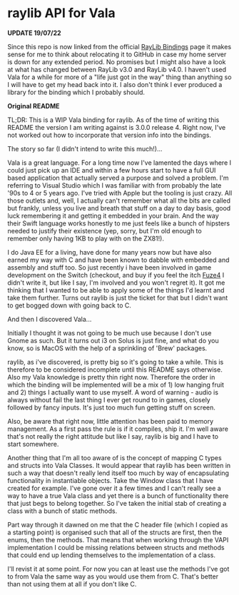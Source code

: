 raylib API for Vala
===================

**UPDATE 19/07/22** 

Since this repo is now linked from the official [RayLib Bindings](https://github.com/raysan5/raylib/blob/master/BINDINGS.md) 
page it makes sense for me to think about relocating it to GitHub in case my home server is down for any 
extended period. No promises but I might also have a look at what has changed between RayLib v3.0 and RayLib 
v4.0. I haven't used Vala for a while for more of a "life just got in the way" thing than anything so I will 
have to get my head back into it. I also don't think I ever produced a library for the binding which I probably should.

**Original README**

TL;DR: This is a WIP Vala binding for raylib. As of the time of writing this README the version I am writing
against is 3.0.0 release 4. Right now, I've not worked out how to incorporate that version info into
the bindings.

The story so far (I didn't intend to write this much!)...

Vala is a great language. For a long time now I've lamented the days where I could just pick up an IDE
and within a few hours start to have a full GUI based application that actually served a purpose and
solved a problem. I'm referring to Visual Studio which I was familiar with from probably the late '90s
to 4 or 5 years ago. I've tried with Apple but the tooling is just crazy. All those outlets and, well,
I actually can't remember what all the bits are called but frankly, unless you live and breath that stuff
on a day to day basis, good luck remembering it and getting it embedded in your brain. And the way their
Swift language works honestly to me just feels like a bunch of hipsters needed to justify their existence
(yep, sorry, but I'm old enough to remember only having 1KB to play with on the ZX81!).

I do Java EE for a living, have done for many years now but have also earned my way with C and have been 
known to dabble with embedded and assembly and stuff too. So just recently i have been involved in game 
development on the Switch (checkout, and buy if you feel the itch [Fuze4](https://www.nintendo.co.uk/Games/Nintendo-Switch-download-software/FUZE4-Nintendo-Switch-1626336.html])
I didn't write it, but like I say, I'm involved and you won't regret it). It got me thinking that I wanted
to be able to apply some of the things I'd learnt and take them further. Turns out raylib is just the
ticket for that but I didn't want to get bogged down with going back to C.

And then I discovered Vala...

Initially I thought it was not going to be much use because I don't use Gnome as such. But it turns out
i3 on Solus is just fine, and what do you know, so is MacOS with the help of a sprinkling of 'Brew' packages.

raylib, as i've discovered, is pretty big so it's going to take a while. This is therefore to be considered
incomplete until this README says otherwise. Also my Vala knowledge is pretty thin right now. Therefore
the order in which the binding will be implemented will be a mix of 1) low hanging fruit and 2) things I
actually want to use myself. A word of warning - audio is always without fail the last thing I ever get
round to in games, closely followed by fancy inputs. It's just too much fun getting stuff on screen.

Also, be aware that right now, little attention has been paid to memory management. As a first pass the
rule is if it compiles, ship it. I'm well aware that's not really the right attitude but like I say,
raylib is big and I have to start somewhere.

Another thing that I'm all too aware of is the concept of mapping C types and structs into Vala Classes.
It would appear that raylib has been written in such a way that doesn't really lend itself too much by
way of encapsulating functionality in instantiable objects. Take the Window class that I have created
for example. I've gone over it a few times and I can't really see a way to have a true Vala class and
yet there is a bunch of functionality there that just begs to belong together. So I've taken the initial 
stab of creating a class with a bunch of static methods.

Part way through it dawned on me that the C header file (which I copied as a starting point) is organised
such that all of the structs are first, then the enums, then the methods. That means that when working
through the VAPI implementation I could be missing relations between structs and methods that could end
up lending themselves to the implementation of a class.

I'll revist it at some point. For now you can at least use the methods I've got to from Vala the same
way as you would use them from C. That's better than not using them at all if you don't like C.